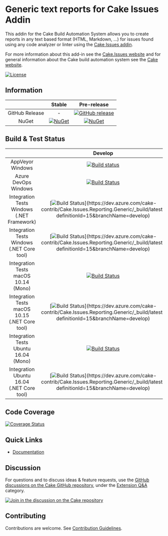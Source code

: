 # Generic text reports for Cake Issues Addin

This addin for the Cake Build Automation System allows you to create reports in any text based format (HTML, Markdown, ...)
for issues found using any code analyzer or linter using the [Cake Issues addin](https://github.com/cake-contrib/Cake.Issues).

For more information about this add-in see the [Cake.Issues website](https://cakeissues.net)
and for general information about the Cake build automation system see the [Cake website](http://cakebuild.net).

[![License](http://img.shields.io/:license-mit-blue.svg)](https://github.com/cake-contrib/Cake.Issues.Reporting.Generic/blob/feature/build/LICENSE)

## Information

| | Stable | Pre-release |
|:--:|:--:|:--:|
|GitHub Release|-|[![GitHub release](https://img.shields.io/github/release/cake-contrib/Cake.Issues.Reporting.Generic.svg)](https://github.com/cake-contrib/Cake.Issues.Reporting.Generic/releases/latest)|
|NuGet|[![NuGet](https://img.shields.io/nuget/v/Cake.Issues.Reporting.Generic.svg)](https://www.nuget.org/packages/Cake.Issues.Reporting.Generic)|[![NuGet](https://img.shields.io/nuget/vpre/Cake.Issues.Reporting.Generic.svg)](https://www.nuget.org/packages/Cake.Issues.Reporting.Generic)|

## Build & Test Status

| | Develop | Master |
|:--:|:--:|:--:|
|AppVeyor Windows|[![Build status](https://ci.appveyor.com/api/projects/status/by753fqt03g301iy/branch/develop?svg=true)](https://ci.appveyor.com/project/cakecontrib/cake-issues-reporting-generic/branch/develop)|[![Build status](https://ci.appveyor.com/api/projects/status/by753fqt03g301iy/branch/master?svg=true)](https://ci.appveyor.com/project/cakecontrib/cake-issues-reporting-generic/branch/master)|
|Azure DevOps Windows|[![Build Status](https://dev.azure.com/cake-contrib/Cake.Issues.Reporting.Generic/_apis/build/status/cake-contrib.Cake.Issues.Reporting.Generic?branchName=develop&jobName=Build)](https://dev.azure.com/cake-contrib/Cake.Issues.Reporting.Generic/_build/latest?definitionId=15&branchName=develop)|[![Build Status](https://dev.azure.com/cake-contrib/Cake.Issues.Reporting.Generic/_apis/build/status/cake-contrib.Cake.Issues.Reporting.Generic?branchName=master&jobName=Build)](https://dev.azure.com/cake-contrib/Cake.Issues.Reporting.Generic/_build/latest?definitionId=15&branchName=master)|
|Integration Tests Windows (.NET Framework)|[![Build Status](https://dev.azure.com/cake-contrib/Cake.Issues.Reporting.Generic/_apis/build/status/cake-contrib.Cake.Issues.Reporting.Generic?branchName=develop&jobName=Integration%20Tests%20Windows%20(.NET%20Framework))](https://dev.azure.com/cake-contrib/Cake.Issues.Reporting.Generic/_build/latest?definitionId=15&branchName=develop)|[![Build Status](https://dev.azure.com/cake-contrib/Cake.Issues.Reporting.Generic/_apis/build/status/cake-contrib.Cake.Issues.Reporting.Generic?branchName=master&jobName=Integration%20Tests%20Windows%20(.NET%20Framework))](https://dev.azure.com/cake-contrib/Cake.Issues.Reporting.Generic/_build/latest?definitionId=15&branchName=master)|
|Integration Tests Windows (.NET Core tool)|[![Build Status](https://dev.azure.com/cake-contrib/Cake.Issues.Reporting.Generic/_apis/build/status/cake-contrib.Cake.Issues.Reporting.Generic?branchName=develop&jobName=Integration%20Tests%20Windows%20(.NET%20Core%20tool))](https://dev.azure.com/cake-contrib/Cake.Issues.Reporting.Generic/_build/latest?definitionId=15&branchName=develop)|[![Build Status](https://dev.azure.com/cake-contrib/Cake.Issues.Reporting.Generic/_apis/build/status/cake-contrib.Cake.Issues.Reporting.Generic?branchName=master&jobName=Integration%20Tests%20Windows%20(.NET%20Core%20tool))](https://dev.azure.com/cake-contrib/Cake.Issues.Reporting.Generic/_build/latest?definitionId=15&branchName=master)|
|Integration Tests macOS 10.14 (Mono)|[![Build Status](https://dev.azure.com/cake-contrib/Cake.Issues.Reporting.Generic/_apis/build/status/cake-contrib.Cake.Issues.Reporting.Generic?branchName=develop&jobName=Integration%20Tests%20macOS%2010.14%20(Mono))](https://dev.azure.com/cake-contrib/Cake.Issues.Reporting.Generic/_build/latest?definitionId=15&branchName=develop)|[![Build Status](https://dev.azure.com/cake-contrib/Cake.Issues.Reporting.Generic/_apis/build/status/cake-contrib.Cake.Issues.Reporting.Generic?branchName=master&jobName=Integration%20Tests%20macOS%2010.14%20(Mono))](https://dev.azure.com/cake-contrib/Cake.Issues.Reporting.Generic/_build/latest?definitionId=15&branchName=master)|
|Integration Tests macOS 10.15 (.NET Core tool)|[![Build Status](https://dev.azure.com/cake-contrib/Cake.Issues.Reporting.Generic/_apis/build/status/cake-contrib.Cake.Issues.Reporting.Generic?branchName=develop&jobName=Integration%20Tests%20macOS%2010.15%20(.NET%20Core%20tool))](https://dev.azure.com/cake-contrib/Cake.Issues.Reporting.Generic/_build/latest?definitionId=15&branchName=develop)|[![Build Status](https://dev.azure.com/cake-contrib/Cake.Issues.Reporting.Generic/_apis/build/status/cake-contrib.Cake.Issues.Reporting.Generic?branchName=master&jobName=Integration%20Tests%20macOS%2010.15%20(.NET%20Core%20tool))](https://dev.azure.com/cake-contrib/Cake.Issues.Reporting.Generic/_build/latest?definitionId=15&branchName=master)|
|Integration Tests Ubuntu 16.04 (Mono)|[![Build Status](https://dev.azure.com/cake-contrib/Cake.Issues.Reporting.Generic/_apis/build/status/cake-contrib.Cake.Issues.Reporting.Generic?branchName=develop&jobName=Integration%20Tests%20Ubuntu%2016.04%20(Mono))](https://dev.azure.com/cake-contrib/Cake.Issues.Reporting.Generic/_build/latest?definitionId=15&branchName=develop)|[![Build Status](https://dev.azure.com/cake-contrib/Cake.Issues.Reporting.Generic/_apis/build/status/cake-contrib.Cake.Issues.Reporting.Generic?branchName=master&jobName=Integration%20Tests%20Ubuntu%2016.04%20(Mono))](https://dev.azure.com/cake-contrib/Cake.Issues.Reporting.Generic/_build/latest?definitionId=15&branchName=master)|
|Integration Ubuntu 16.04 (.NET Core tool)|[![Build Status](https://dev.azure.com/cake-contrib/Cake.Issues.Reporting.Generic/_apis/build/status/cake-contrib.Cake.Issues.Reporting.Generic?branchName=develop&jobName=Integration%20Tests%20Ubuntu%2016.04%20(.NET%20Core%20tool))](https://dev.azure.com/cake-contrib/Cake.Issues.Reporting.Generic/_build/latest?definitionId=15&branchName=develop)|[![Build Status](https://dev.azure.com/cake-contrib/Cake.Issues.Reporting.Generic/_apis/build/status/cake-contrib.Cake.Issues.Reporting.Generic?branchName=master&jobName=Integration%20Tests%20Ubuntu%2016.04%20(.NET%20Core%20tool))](https://dev.azure.com/cake-contrib/Cake.Issues.Reporting.Generic/_build/latest?definitionId=15&branchName=master)|

## Code Coverage

[![Coverage Status](https://coveralls.io/repos/github/cake-contrib/Cake.Issues.Reporting.Generic/badge.svg?branch=develop)](https://coveralls.io/github/cake-contrib/Cake.Issues.Reporting.Generic?branch=develop)

## Quick Links

- [Documentation](https://cakeissues.net)

## Discussion

For questions and to discuss ideas & feature requests, use the [GitHub discussions on the Cake GitHub repository](https://github.com/cake-build/cake/discussions), under the [Extension Q&A](https://github.com/cake-build/cake/discussions/categories/extension-q-a) category.

[![Join in the discussion on the Cake repository](https://img.shields.io/badge/GitHub-Discussions-green?logo=github)](https://github.com/cake-build/cake/discussions)

## Contributing

Contributions are welcome. See [Contribution Guidelines](CONTRIBUTING.md).
